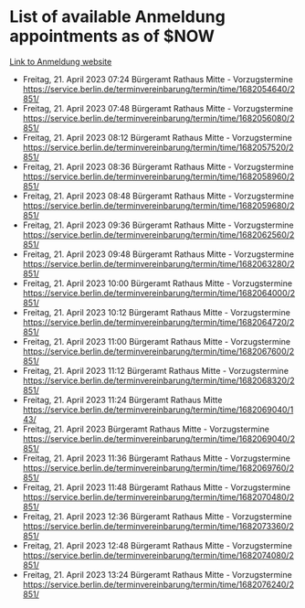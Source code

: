 # List of available Anmeldung appointments as of $NOW
[Link to Anmeldung website](https://service.berlin.de/terminvereinbarung/termin/tag.php?termin=1&anliegen[]=120686&dienstleisterlist=122210,122217,327316,122219,327312,122227,327314,122231,327346,122243,327348,122254,122252,329742,122260,329745,122262,329748,122271,327278,122273,327274,122277,327276,330436,122280,327294,122282,327290,122284,327292,122291,327270,122285,327266,122286,327264,122296,327268,150230,329760,122297,327286,122294,327284,122312,329763,122314,329775,122304,327330,122311,327334,122309,327332,317869,122281,327352,122279,329772,122283,122276,327324,122274,327326,122267,329766,122246,327318,122251,327320,122257,327322,122208,327298,122226,327300&herkunft=http%3A%2F%2Fservice.berlin.de%2Fdienstleistung%2F120686%2F)
- Freitag, 21. April 2023 07:24 Bürgeramt Rathaus Mitte - Vorzugstermine https://service.berlin.de/terminvereinbarung/termin/time/1682054640/2851/
- Freitag, 21. April 2023 07:48 Bürgeramt Rathaus Mitte - Vorzugstermine https://service.berlin.de/terminvereinbarung/termin/time/1682056080/2851/
- Freitag, 21. April 2023 08:12 Bürgeramt Rathaus Mitte - Vorzugstermine https://service.berlin.de/terminvereinbarung/termin/time/1682057520/2851/
- Freitag, 21. April 2023 08:36 Bürgeramt Rathaus Mitte - Vorzugstermine https://service.berlin.de/terminvereinbarung/termin/time/1682058960/2851/
- Freitag, 21. April 2023 08:48 Bürgeramt Rathaus Mitte - Vorzugstermine https://service.berlin.de/terminvereinbarung/termin/time/1682059680/2851/
- Freitag, 21. April 2023 09:36 Bürgeramt Rathaus Mitte - Vorzugstermine https://service.berlin.de/terminvereinbarung/termin/time/1682062560/2851/
- Freitag, 21. April 2023 09:48 Bürgeramt Rathaus Mitte - Vorzugstermine https://service.berlin.de/terminvereinbarung/termin/time/1682063280/2851/
- Freitag, 21. April 2023 10:00 Bürgeramt Rathaus Mitte - Vorzugstermine https://service.berlin.de/terminvereinbarung/termin/time/1682064000/2851/
- Freitag, 21. April 2023 10:12 Bürgeramt Rathaus Mitte - Vorzugstermine https://service.berlin.de/terminvereinbarung/termin/time/1682064720/2851/
- Freitag, 21. April 2023 11:00 Bürgeramt Rathaus Mitte - Vorzugstermine https://service.berlin.de/terminvereinbarung/termin/time/1682067600/2851/
- Freitag, 21. April 2023 11:12 Bürgeramt Rathaus Mitte - Vorzugstermine https://service.berlin.de/terminvereinbarung/termin/time/1682068320/2851/
- Freitag, 21. April 2023 11:24 Bürgeramt Rathaus Mitte https://service.berlin.de/terminvereinbarung/termin/time/1682069040/143/
- Freitag, 21. April 2023  Bürgeramt Rathaus Mitte - Vorzugstermine https://service.berlin.de/terminvereinbarung/termin/time/1682069040/2851/
- Freitag, 21. April 2023 11:36 Bürgeramt Rathaus Mitte - Vorzugstermine https://service.berlin.de/terminvereinbarung/termin/time/1682069760/2851/
- Freitag, 21. April 2023 11:48 Bürgeramt Rathaus Mitte - Vorzugstermine https://service.berlin.de/terminvereinbarung/termin/time/1682070480/2851/
- Freitag, 21. April 2023 12:36 Bürgeramt Rathaus Mitte - Vorzugstermine https://service.berlin.de/terminvereinbarung/termin/time/1682073360/2851/
- Freitag, 21. April 2023 12:48 Bürgeramt Rathaus Mitte - Vorzugstermine https://service.berlin.de/terminvereinbarung/termin/time/1682074080/2851/
- Freitag, 21. April 2023 13:24 Bürgeramt Rathaus Mitte - Vorzugstermine https://service.berlin.de/terminvereinbarung/termin/time/1682076240/2851/
